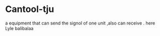 # Cantool-tju
a equipment that can send the signol of one unit ,also can receive .
here Lyle
balibalaa
